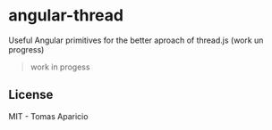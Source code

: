 # angular-thread

Useful Angular primitives for the better aproach of thread.js (work un progress)

> work in progess

## License

MIT - Tomas Aparicio
